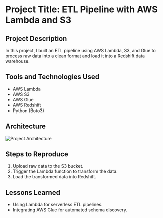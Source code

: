 # Project Title: ETL Pipeline with AWS Lambda and S3

## Project Description
In this project, I built an ETL pipeline using AWS Lambda, S3, and Glue to process raw data into a clean format and load it into a Redshift data warehouse.

## Tools and Technologies Used
- AWS Lambda
- AWS S3
- AWS Glue
- AWS Redshift
- Python (Boto3)

## Architecture
![Project Architecture](#)

## Steps to Reproduce
1. Upload raw data to the S3 bucket.
2. Trigger the Lambda function to transform the data.
3. Load the transformed data into Redshift.

## Lessons Learned
- Using Lambda for serverless ETL pipelines.
- Integrating AWS Glue for automated schema discovery.
